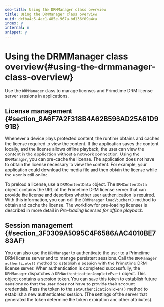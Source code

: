 ```yaml
---
seo-title: Using the DRMManager class overview
title: Using the DRMManager class overview
uuid: dcfba4c5-4ac1-485e-967a-bd136f09a4ea
index: y
internal: n
snippet: y
---
```


# Using the DRMManager class overview{#using-the-drmmanager-class-overview}

Use the `DRMManager` class to manage licenses and Primetime DRM license server sessions in applications.

## License management {#section_8A6F7A2F318B4A62B596AD25A61D991B}

Whenever a device plays protected content, the runtime obtains and caches the license required to view the content. If the application saves the content locally, and the license allows offline playback, the user can view the content in the application without a network connection. Using the `DRMManager`, you can pre-cache the license. The application does not have to obtain the license necessary to view the content. For example, your application could download the media file and then obtain the license while the user is still online.

To preload a license, use a `DRMContentData` object. The `DRMContentData` object contains the URL of the Primetime DRM license server that can provide the license and describes whether user authentication is required. With this information, you can call the `DRMManager` `loadVoucher()` method to obtain and cache the license. The workflow for pre-loading licenses is described in more detail in *Pre-loading licenses for offline playback*.

## Session management {#section_3F0309A5095C4F6586AAC4010BE783AF}

You can also use the `DRMManager` to authenticate the user to a Primetime DRM license server and to manage persistent sessions. Call the `DRMManager` `authenticate()` method to establish a session with the Primetime DRM license server. When authentication is completed successfully, the `DRMManager` dispatches a `DRMAuthenticationCompleteEvent` object. This object contains a session token. You can save this token to establish future sessions so that the user does not have to provide their account credentials. Pass the token to the `setAuthenticationToken()` method to establish a new authenticated session. (The settings of the server that generated the token determine the token expiration and other attributes). 
